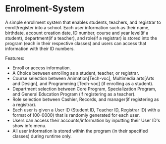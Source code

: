 # Enrolment-System

A simple enrollment system that enables students, teachers, and registrar to enroll/register into a school. Each user information such as their name, birthdate, account creation date, ID number, course and year level(if a student), department(if a teacher), and role(if a registrar) is stored into the program (each in their respective classes) and users can access that information with their ID numbers.

Features:
- Enroll or access information.
- A Choice between enrolling as a student, teacher, or registrar.
- Course selection between Animation[Tech-voc], Multimedia arts[Arts and Design], and Programming [Tech-voc] (if enrolling as a student).
- Department selection between Core Program, Specialization Program, and General Education Program (if registering as a teacher).
- Role selection between Cashier, Records, and manager(if registering as a registrar).
- Each user is given a User ID (Student ID, Teacher ID, Registrar ID) with a format of (00-0000) that is randomly generated for each user.
- Users can access their accounts/information by inputting their User ID's show info menu.
- All user information is stored within the program (in their specified classes) during runtime only.
